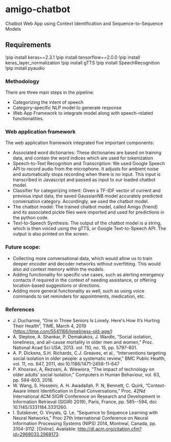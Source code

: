 # amigo-chatbot
Chatbot Web App using Context Identification and Sequence-to-Sequence Models


## Requirements
!pip install keras==2.3.1 
!pip install tensorflow==2.0.0 
!pip install keras_layer_normalization 
!pip install gTTS 
!pip install SpeechRecognition 
!pip install pyaudio 

### Methodology
There are three main steps in the pipeline:
- Categorizing the intent of speech
- Category-specific NLP model to generate response
- Web App Framework to integrate model along with speech-related functionalities.

### Web application framework

The web application framework integrated five important components:
- Associated word dictionaries: 
These dictionaries are based on training data, and contain the word indices which are used for tokenization
- Speech-to-Text Recognition and Transcription:
We used Google Speech API to record audio from the microphone. It adjusts for ambient noise and automatically stops recording when there is no input. This input is transcribed in Javascript and passed as input to our loaded chatbot model.
- Classifier for categorizing intent:
Given a TF-IDF vector of current and previous input data, the saved GaussianNB model accurately predicted conversation category. Accordingly, we used the chatbot model.
- The chatbot model:
The trained chatbot model, called Amigo (friend) and its associated pickle files were imported and used for predictions in the python code. 
- Text-to-Speech Synthesis:
The output of the chatbot model is a string, which is then voiced using the gTTS, or Google Text-to-Speech API. The output is also printed on the screen. 

### Future scope: 
- Collecting more conversational data, which would allow us to train deeper encoder and decoder networks without overfitting. This would also aid context memory within the models. 
- Adding functionality for specific use cases, such as alerting emergency contacts if required in the context of needing assistance, or offering location-based suggestions or directions.
- Adding more general functionality as well, such as using voice commands to set reminders for appointments, medication, etc.

### References 
- J. Ducharme, “One in Three Seniors Is Lonely. Here's How It’s Hurting Their Health”, TIME, March 4, 2019 (https://time.com/5541166/loneliness-old-age/) 
- A. Steptoe, A. Shankar, P. Demakakos, J. Wardle, “Social isolation, loneliness, and all-cause mortality in older men and women,” Proc. National Acad Sci USA, 2013. vol. 110, no. 15, pp. 5797-801. 
- A. P. Dickens, S.H. Richards, C.J. Greaves, et al., “Interventions targeting social isolation in older people: a systematic review,” BMC Public Health, vol. 11, no. 647, 2011, doi:10.1186/1471-2458-11-647 
- P. Khosravi, A, Rezvani, A. Wiewiora, "The impact of technology on older adults’ social isolation,"  Computers in Human Behaviour, vol. 63, pp. 594-603, 2016. 
- W. Wang, S. Hosseini, A. H. Awadallah, P. N, Bennett, C. Quirk, “Context-Aware Intent Identification in Email Conversations,” Proc. 42Nd International ACM SIGIR Conference on Research and Development in Information Retrieval (SIGIR) 2019}, Paris, France, pp. 585--594, doi: 10.1145/3331184.3331260. 
- I. Sutskever, O. Vinyals, Q. Le, “Sequence to Sequence Learning with Neural Networks,” Proc 27th International Conference on Neural Information Processing Systems (NIPS) 2014, Montreal, Canada, pp. 3104-3112. [Online]. Available: http://dl.acm.org/citation.cfm?id=2969033.2969173. 



